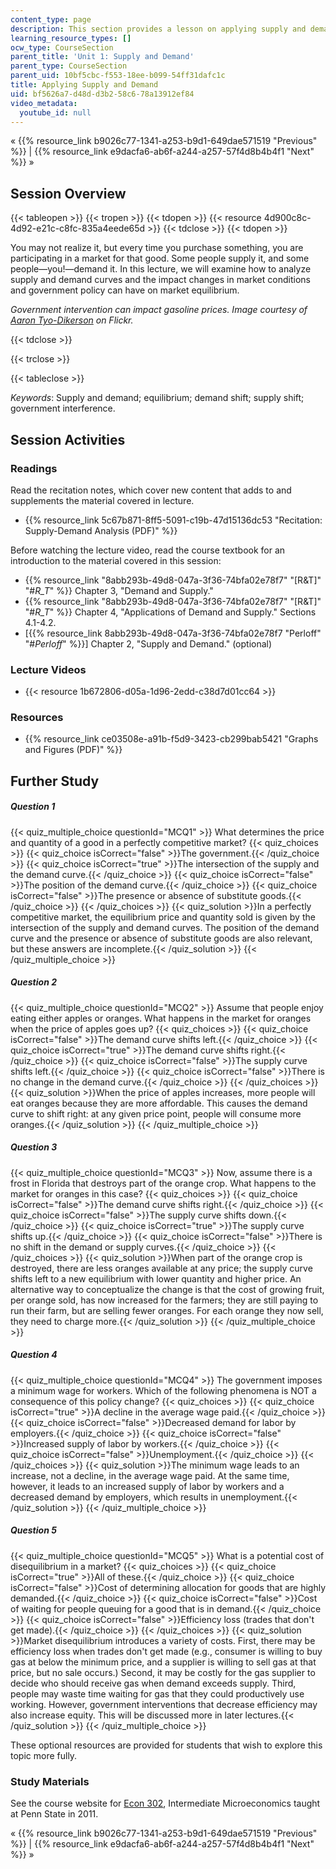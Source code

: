 ```yaml
---
content_type: page
description: This section provides a lesson on applying supply and demand.
learning_resource_types: []
ocw_type: CourseSection
parent_title: 'Unit 1: Supply and Demand'
parent_type: CourseSection
parent_uid: 10bf5cbc-f553-18ee-b099-54ff31dafc1c
title: Applying Supply and Demand
uid: bf5626a7-d48d-d3b2-58c6-78a13912ef84
video_metadata:
  youtube_id: null
---
```


« {{% resource_link b9026c77-1341-a253-b9d1-649dae571519 "Previous" %}} | {{% resource_link e9dacfa6-ab6f-a244-a257-57f4d8b4b4f1 "Next" %}} »

Session Overview
----------------

{{< tableopen >}}
{{< tropen >}}
{{< tdopen >}}
{{< resource 4d900c8c-4d92-e21c-c8fc-835a4eede65d >}}
{{< tdclose >}}
{{< tdopen >}}


You may not realize it, but every time you purchase something, you are participating in a market for that good. Some people supply it, and some people—you!—demand it. In this lecture, we will examine how to analyze supply and demand curves and the impact changes in market conditions and government policy can have on market equilibrium.

_Government intervention can impact gasoline prices. Image courtesy of_ [_Aaron Tyo-Dikerson_](http://www.flickr.com/photos/tyodickerson/39826870/) _on Flickr._


{{< tdclose >}}

{{< trclose >}}

{{< tableclose >}}

_Keywords_: Supply and demand; equilibrium; demand shift; supply shift; government interference.

Session Activities
------------------

### Readings

Read the recitation notes, which cover new content that adds to and supplements the material covered in lecture.

*   {{% resource_link 5c67b871-8ff5-5091-c19b-47d15136dc53 "Recitation: Supply-Demand Analysis (PDF)" %}}

Before watching the lecture video, read the course textbook for an introduction to the material covered in this session:

*   {{% resource_link "8abb293b-49d8-047a-3f36-74bfa02e78f7" "\[R&T\]" "#_R_T_" %}} Chapter 3, "Demand and Supply."
*   {{% resource_link "8abb293b-49d8-047a-3f36-74bfa02e78f7" "\[R&T\]" "#_R_T_" %}} Chapter 4, "Applications of Demand and Supply." Sections 4.1-4.2.
*   \[{{% resource_link 8abb293b-49d8-047a-3f36-74bfa02e78f7 "Perloff" "#_Perloff_" %}}\] Chapter 2, "Supply and Demand." (optional)

### Lecture Videos

*   {{< resource 1b672806-d05a-1d96-2edd-c38d7d01cc64 >}}

### Resources

*   {{% resource_link ce03508e-a91b-f5d9-3423-cb299bab5421 "Graphs and Figures (PDF)" %}}

Further Study
-------------

##### Question 1
 {{< quiz_multiple_choice questionId="MCQ1" >}} What determines the price and quantity of a good in a perfectly competitive market? {{< quiz_choices >}} {{< quiz_choice isCorrect="false" >}}The government.{{< /quiz_choice >}} {{< quiz_choice isCorrect="true" >}}The intersection of the supply and the demand curve.{{< /quiz_choice >}} {{< quiz_choice isCorrect="false" >}}The position of the demand curve.{{< /quiz_choice >}} {{< quiz_choice isCorrect="false" >}}The presence or absence of substitute goods.{{< /quiz_choice >}} {{< /quiz_choices >}} {{< quiz_solution >}}In a perfectly competitive market, the equilibrium price and quantity sold is given by the intersection of the supply and demand curves. The position of the demand curve and the presence or absence of substitute goods are also relevant, but these answers are incomplete.{{< /quiz_solution >}} {{< /quiz_multiple_choice >}}
##### Question 2
 {{< quiz_multiple_choice questionId="MCQ2" >}} Assume that people enjoy eating either apples or oranges. What happens in the market for oranges when the price of apples goes up? {{< quiz_choices >}} {{< quiz_choice isCorrect="false" >}}The demand curve shifts left.{{< /quiz_choice >}} {{< quiz_choice isCorrect="true" >}}The demand curve shifts right.{{< /quiz_choice >}} {{< quiz_choice isCorrect="false" >}}The supply curve shifts left.{{< /quiz_choice >}} {{< quiz_choice isCorrect="false" >}}There is no change in the demand curve.{{< /quiz_choice >}} {{< /quiz_choices >}} {{< quiz_solution >}}When the price of apples increases, more people will eat oranges because they are more affordable. This causes the demand curve to shift right: at any given price point, people will consume more oranges.{{< /quiz_solution >}} {{< /quiz_multiple_choice >}}
##### Question 3
 {{< quiz_multiple_choice questionId="MCQ3" >}} Now, assume there is a frost in Florida that destroys part of the orange crop. What happens to the market for oranges in this case? {{< quiz_choices >}} {{< quiz_choice isCorrect="false" >}}The demand curve shifts right.{{< /quiz_choice >}} {{< quiz_choice isCorrect="false" >}}The supply curve shifts down.{{< /quiz_choice >}} {{< quiz_choice isCorrect="true" >}}The supply curve shifts up.{{< /quiz_choice >}} {{< quiz_choice isCorrect="false" >}}There is no shift in the demand or supply curves.{{< /quiz_choice >}} {{< /quiz_choices >}} {{< quiz_solution >}}When part of the orange crop is destroyed, there are less oranges available at any price; the supply curve shifts left to a new equilibrium with lower quantity and higher price. An alternative way to conceptualize the change is that the cost of growing fruit, per orange sold, has now increased for the farmers; they are still paying to run their farm, but are selling fewer oranges. For each orange they now sell, they need to charge more.{{< /quiz_solution >}} {{< /quiz_multiple_choice >}}
##### Question 4
 {{< quiz_multiple_choice questionId="MCQ4" >}} The government imposes a minimum wage for workers. Which of the following phenomena is NOT a consequence of this policy change? {{< quiz_choices >}} {{< quiz_choice isCorrect="true" >}}A decline in the average wage paid.{{< /quiz_choice >}} {{< quiz_choice isCorrect="false" >}}Decreased demand for labor by employers.{{< /quiz_choice >}} {{< quiz_choice isCorrect="false" >}}Increased supply of labor by workers.{{< /quiz_choice >}} {{< quiz_choice isCorrect="false" >}}Unemployment.{{< /quiz_choice >}} {{< /quiz_choices >}} {{< quiz_solution >}}The minimum wage leads to an increase, not a decline, in the average wage paid. At the same time, however, it leads to an increased supply of labor by workers and a decreased demand by employers, which results in unemployment.{{< /quiz_solution >}} {{< /quiz_multiple_choice >}}
##### Question 5
 {{< quiz_multiple_choice questionId="MCQ5" >}} What is a potential cost of disequilibrium in a market? {{< quiz_choices >}} {{< quiz_choice isCorrect="true" >}}All of these.{{< /quiz_choice >}} {{< quiz_choice isCorrect="false" >}}Cost of determining allocation for goods that are highly demanded.{{< /quiz_choice >}} {{< quiz_choice isCorrect="false" >}}Cost of waiting for people queuing for a good that is in demand.{{< /quiz_choice >}} {{< quiz_choice isCorrect="false" >}}Efficiency loss (trades that don't get made).{{< /quiz_choice >}} {{< /quiz_choices >}} {{< quiz_solution >}}Market disequilibrium introduces a variety of costs. First, there may be efficiency loss when trades don't get made (e.g., consumer is willing to buy gas at below the minimum price, and a supplier is willing to sell gas at that price, but no sale occurs.) Second, it may be costly for the gas supplier to decide who should receive gas when demand exceeds supply. Third, people may waste time waiting for gas that they could productively use working. However, government interventions that decrease efficiency may also increase equity. This will be discussed more in later lectures.{{< /quiz_solution >}} {{< /quiz_multiple_choice >}}

These optional resources are provided for students that wish to explore this topic more fully.

### Study Materials

See the course website for [Econ 302](http://econ302.wikidot.com/supply-and-demand), Intermediate Microeconomics taught at Penn State in 2011. 

« {{% resource_link b9026c77-1341-a253-b9d1-649dae571519 "Previous" %}} | {{% resource_link e9dacfa6-ab6f-a244-a257-57f4d8b4b4f1 "Next" %}} »